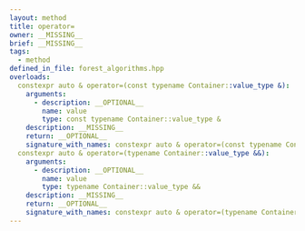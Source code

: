 ```yaml
---
layout: method
title: operator=
owner: __MISSING__
brief: __MISSING__
tags:
  - method
defined_in_file: forest_algorithms.hpp
overloads:
  constexpr auto & operator=(const typename Container::value_type &):
    arguments:
      - description: __OPTIONAL__
        name: value
        type: const typename Container::value_type &
    description: __MISSING__
    return: __OPTIONAL__
    signature_with_names: constexpr auto & operator=(const typename Container::value_type & value)
  constexpr auto & operator=(typename Container::value_type &&):
    arguments:
      - description: __OPTIONAL__
        name: value
        type: typename Container::value_type &&
    description: __MISSING__
    return: __OPTIONAL__
    signature_with_names: constexpr auto & operator=(typename Container::value_type && value)
---
```

